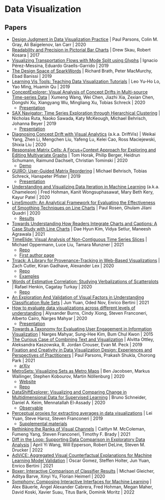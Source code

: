 # Data Visualization

## Papers

- [Design Judgment in Data Visualization Practice](https://arxiv.org/abs/2009.02628) | Paul Parsons, Colin M. Gray, Ali Baigelenov, Ian Carr | 2020
- [Readability and Precision in Pictorial Bar Charts](https://kosara.net/publications/Skau-EuroVis-2017.html) | Drew Skau, Robert Kosara | 2017
- [Visualizing Transportation Flows with Mode Split using Glyphs](https://diglib.eg.org/handle/10.2312/evs20191165) | Ignacio Pérez-Messina, Eduardo Graells-Garrido | 2019
- [The Design Space of SparkWords](https://diglib.eg.org/handle/10.2312/evs20191182) | Richard Brath, Peter MacMurchy, Ebad Banissi | 2019
- [Learning Vis Tools: Teaching Data Visualization Tutorials](https://arxiv.org/abs/1907.08796) | Leo Yu-Ho Lo, Yao Ming, Huamin Qu | 2019
- [ConceptExplorer: Visual Analysis of Concept Drifts in Multi-source Time-series Data](https://arxiv.org/abs/2007.15272) | Xumeng Wang, Wei Chen, Jiazhi Xia, Zexian Chen, Dongshi Xu, Xiangyang Wu, Mingliang Xu, Tobias Schreck | 2020
  - [Presentation](https://youtu.be/BtxxhKdO6Ms?t=5839)
- [SAX Navigator: Time Series Exploration through Hierarchical Clustering](https://vcg.seas.harvard.edu/publications/saxnavigator) | Nicholas Ruta, Naoko Sawada, Katy McKeough, Michael Behrisch, Johanna Beyer | 2019
  - [Presentation](https://youtu.be/tgbefUOYWUY)
- [Diagnosing Concept Drift with Visual Analytics](https://arxiv.org/abs/2007.14372) (a.k.a. DriftVis) | Weikai Yang, Zhen Li, Mengchen Liu, Yafeng Lu, Kelei Cao, Ross Maciejewski, Shixia Liu | 2020
- [Responsive Matrix Cells: A Focus+Context Approach for Exploring and Editing Multivariate Graphs](https://arxiv.org/abs/2009.03385) | Tom Horak, Philip Berger, Heidrun Schumann, Raimund Dachselt, Christian Tominski | 2020
  - [Demo](https://vcg.informatik.uni-rostock.de/~ct/software/RMC/)
- [GUIRO: User-Guided Matrix Reordering](https://vcg.seas.harvard.edu/publications/guiro-user-guided-matrix-reordering) | Michael Behrisch, Tobias Schreck, Hanspeter Pfister | 2019
  - [Presentation](https://youtu.be/kJ74LK4jvLM)
- [Understanding and Visualizing Data Iteration in Machine Learning](https://fredhohman.com/papers/chameleon) (a.k.a. Chameleon) | Fred Hohman, Kanit Wongsuphasawat, Mary Beth Kery, Kayur Patel | 2020
- [LineSmooth: An Analytical Framework for Evaluating the Effectiveness of Smoothing Techniques on Line Charts](https://arxiv.org/abs/2007.13882) | Paul Rosen, Ghulam Jilani Quadri | 2020
  - [Results](https://usfdatavisualization.github.io/LineSmoothDemo/)
- [Towards Understanding How Readers Integrate Charts and Captions: A Case Study with Line Charts](https://research.tableau.com/paper/towards-understanding-how-readers-integrate-charts-and-captions-case-study-line-charts) | Dae Hyun Kim, Vidya Setlur, Maneesh Agrawala | 2021
- [TimeElide: Visual Analysis of Non-Contiguous Time Series Slices](https://osf.io/yqvmf/) | Michael Oppermann, Luce Liu, Tamara Munzner | 2021
  - [Repo](https://github.com/UBC-InfoVis/time-elide)
  - [First author page](https://michaeloppermann.com/work/time-elide)
- [Trrack: A Library for Provenance-Tracking in Web-Based Visualizations](https://vdl.sci.utah.edu/publications/2020_visshort_trrack/) | Zach Cutler, Kiran Gadhave, Alexander Lex | 2020
  - [Repo](https://github.com/visdesignlab/trrack)
  - [Examples](http://vdl.sci.utah.edu/trrack-examples/)
- [Words of Estimative Correlation: Studying Verbalizations of Scatterplots](https://arxiv.org/abs/1911.12793) | Rafael Henkin, Cagatay Turkay | 2020
  - [Repo](https://github.com/nlvis/wec)
- [An Exploration And Validation of Visual Factors in Understanding Classification Rule Sets](https://arxiv.org/abs/2109.09160) | Jun Yuan, Oded Nov, Enrico Bertini | 2021
- [How to evaluate data visualizations across different levels of understanding](https://arxiv.org/abs/2009.01747) | Alyxander Burns, Cindy Xiong, Steven Franconeri, Alberto Cairo, Narges Mahyar | 2020
  - [Presentation](https://youtu.be/yoQoNCQoL_k?t=988)
- [Towards a Taxonomy for Evaluating User Engagement in Information Visualization](https://www.vis4me.com/personalvis15/papers/mahyar.pdf) | Narges Mahyar, Sung-Hee Kim, Bum Chul Kwon | 2015
- [The Curious Case of Combining Text and Visualization](https://diglib.eg.org/handle/10.2312/evs20191181) | Alvitta Ottley, Aleksandra Kaszowska, R. Jordan Crouser, Evan M. Peck | 2019
- [Fixation and Creativity in Data Visualization Design: Experiences and Perspectives of Practitioners](https://www.dvclab.net/wp-content/uploads/2021/08/Parsonsetal_Fixation_VIS_short_paper-preprint.pdf) | Paul Parsons, Prakash Shukla, Chorong Park | 2021
  - [arXiv](https://arxiv.org/abs/2108.06451)
- [MetroSets: Visualizing Sets as Metro Maps](https://arxiv.org/abs/2008.09367) | Ben Jacobsen, Markus Wallinger, Stephen Kobourov, Martin Nöllenburg | 2020
  - [Website](https://metrosets.ac.tuwien.ac.at/)
  - [Repo](https://osf.io/nvd8e/)
- [DataShiftExplorer: Visualizing and Comparing Change in Multidimensional Data for Supervised Learning](https://el-assady.com/publication/sc-ke-el-20/) | Bruno Schneider, Daniel A. Keim, Mennatallah El-Assady | 2020
  - [Observable](https://observablehq.com/d/589ea6bbf0564a88)
- [Perceptual proxies for extracting averages in data visualizations](https://link.springer.com/article/10.3758/s13423-018-1525-7) | Lei Yuan, Steve Haroz, Steven Franconeri | 2019
  - [Supplemental materials](https://osf.io/vhgdn/)
- [Rethinking the Ranks of Visual Channels](https://arxiv.org/abs/2107.11367) | Caitlyn M. McColeman, Fumeng Yang, Steven Franconeri, Timothy F. Brady | 2021
- [Diff in the Loop: Supporting Data Comparison in Exploratory Data Analysis](https://dig.cmu.edu/publications/2022-ditl.html) | April Yi Wang, Will Epperson, Robert DeLine, Steven M. Drucker | 2022
- [AdViCE: Aggregated Visual Counterfactual Explanations for Machine Learning Model Validation](https://arxiv.org/abs/2109.05629) | Oscar Gomez, Steffen Holter, Jun Yuan, Enrico Bertini | 2021
- [Boxer: Interactive Comparison of Classifier Results](https://graphics.cs.wisc.edu/Papers/2020/GBYH20/) | Michael Gleicher, Aditya Barve, Xinyi Yu, Florian Heimerl | 2020
- [Symphony: Composing Interactive Interfaces for Machine Learning](https://dig.cmu.edu/publications/2022-symphony.html) | Alex Bäuerle, Ángel Alexander Cabrera, Fred Hohman, Megan Maher, David Koski, Xavier Suau, Titus Barik, Dominik Moritz | 2022
